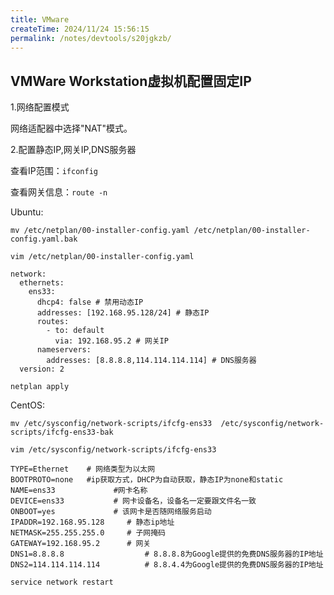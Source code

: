 ```yaml
---
title: VMware
createTime: 2024/11/24 15:56:15
permalink: /notes/devtools/s20jgkzb/
---
```


## VMWare Workstation虚拟机配置固定IP

1.网络配置模式

网络适配器中选择"NAT"模式。

2.配置静态IP,网关IP,DNS服务器

查看IP范围：`ifconfig`

查看网关信息：`route -n`

Ubuntu: 

`mv /etc/netplan/00-installer-config.yaml /etc/netplan/00-installer-config.yaml.bak`

`vim /etc/netplan/00-installer-config.yaml`

```
network:
  ethernets:
    ens33:
      dhcp4: false # 禁用动态IP
      addresses: [192.168.95.128/24] # 静态IP
      routes:
        - to: default
          via: 192.168.95.2 # 网关IP
      nameservers:
        addresses: [8.8.8.8,114.114.114.114] # DNS服务器
  version: 2
```

`netplan apply`

CentOS: 

`mv /etc/sysconfig/network-scripts/ifcfg-ens33  /etc/sysconfig/network-scripts/ifcfg-ens33-bak`

`vim /etc/sysconfig/network-scripts/ifcfg-ens33`

```
TYPE=Ethernet    # 网络类型为以太网
BOOTPROTO=none   #ip获取方式，DHCP为自动获取，静态IP为none和static
NAME=ens33             #网卡名称
DEVICE=ens33           # 网卡设备名，设备名一定要跟文件名一致 
ONBOOT=yes             # 该网卡是否随网络服务启动
IPADDR=192.168.95.128     # 静态ip地址 
NETMASK=255.255.255.0     # 子网掩码
GATEWAY=192.168.95.2      # 网关
DNS1=8.8.8.8                  # 8.8.8.8为Google提供的免费DNS服务器的IP地址   
DNS2=114.114.114.114          # 8.8.4.4为Google提供的免费DNS服务器的IP地址
```

`service network restart`



